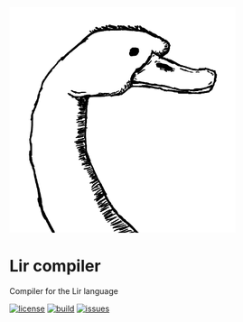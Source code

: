 ![logo](./docs/logo.png)
# Lir compiler
Compiler for the Lir language

[![license](https://img.shields.io/github/license/lir-lang/lir.svg?style=flat-square)](./LICENSE)
[![build](https://img.shields.io/travis/Ralakus/lir.svg?style=flat-square)](https://travis-ci.org/Ralakus/lir)
[![issues](https://img.shields.io/github/issues/lir-lang/lir.svg?style=flat-square)](https://github.com/lir-lang/lir/issues)
